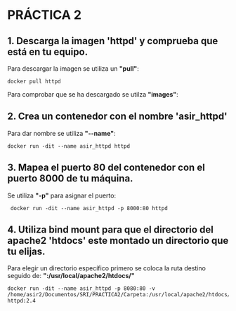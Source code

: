 # PRÁCTICA 2

## 1. Descarga la imagen 'httpd' y comprueba que está en tu equipo.

Para descargar la imagen se utiliza un **"pull"**:

    docker pull httpd

Para comprobar que se ha descargado se utilza **"images"**:

## 2. Crea un contenedor con el nombre 'asir_httpd'

Para dar nombre se utiliza **"--name"**:

    docker run -dit --name asir_httpd httpd

## 3. Mapea el puerto 80 del contenedor con el puerto 8000 de tu máquina.

Se utiliza **"-p"** para asignar el puerto:

     docker run -dit --name asir_httpd -p 8000:80 httpd
## 4. Utiliza bind mount para que el directorio del apache2 'htdocs' este montado un directorio que tu elijas. 

Para elegir un directorio específico primero se coloca la ruta destino seguido de: **":/usr/local/apache2/htdocs/"**

    docker run -dit --name asir_httpd -p 8080:80 -v /home/asir2/Documentos/SRI/PRACTICA2/Carpeta:/usr/local/apache2/htdocs/ httpd:2.4
